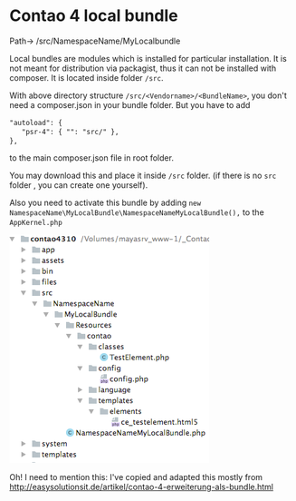 # Contao 4 local bundle
Path-> /src/NamespaceName/MyLocalbundle

Local bundles are modules which is installed for particular installation. It is not meant for distribution via packagist, thus it can not be installed with composer. It is located inside folder `/src`. 

With above directory structure `/src/<Vendorname>/<BundleName>`, you don't need a composer.json in your bundle folder. But you have to add 
```
"autoload": {
   "psr-4": { "": "src/" },
},
```
to the main composer.json file in root folder.

You may download this and place it inside `/src` folder. (if there is no `src` folder , you can create one yourself). 

Also you need to activate this bundle by adding 
`new NamespaceName\MyLocalBundle\NamespaceNameMyLocalBundle(),` to the `AppKernel.php`


![Screenshot](FileStructure.png)

Oh! I need to mention this: I've copied and adapted this mostly from http://easysolutionsit.de/artikel/contao-4-erweiterung-als-bundle.html

